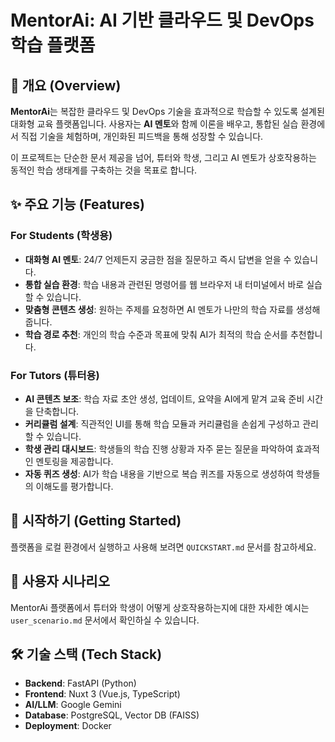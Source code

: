 # MentorAi: AI 기반 클라우드 및 DevOps 학습 플랫폼

## 📖 개요 (Overview)

**MentorAi**는 복잡한 클라우드 및 DevOps 기술을 효과적으로 학습할 수 있도록 설계된 대화형 교육 플랫폼입니다. 사용자는 **AI 멘토**와 함께 이론을 배우고, 통합된 실습 환경에서 직접 기술을 체험하며, 개인화된 피드백을 통해 성장할 수 있습니다.

이 프로젝트는 단순한 문서 제공을 넘어, 튜터와 학생, 그리고 AI 멘토가 상호작용하는 동적인 학습 생태계를 구축하는 것을 목표로 합니다.

## ✨ 주요 기능 (Features)

### For Students (학생용)
- **대화형 AI 멘토**: 24/7 언제든지 궁금한 점을 질문하고 즉시 답변을 얻을 수 있습니다.
- **통합 실습 환경**: 학습 내용과 관련된 명령어를 웹 브라우저 내 터미널에서 바로 실습할 수 있습니다.
- **맞춤형 콘텐츠 생성**: 원하는 주제를 요청하면 AI 멘토가 나만의 학습 자료를 생성해 줍니다.
- **학습 경로 추천**: 개인의 학습 수준과 목표에 맞춰 AI가 최적의 학습 순서를 추천합니다.

### For Tutors (튜터용)
- **AI 콘텐츠 보조**: 학습 자료 초안 생성, 업데이트, 요약을 AI에게 맡겨 교육 준비 시간을 단축합니다.
- **커리큘럼 설계**: 직관적인 UI를 통해 학습 모듈과 커리큘럼을 손쉽게 구성하고 관리할 수 있습니다.
- **학생 관리 대시보드**: 학생들의 학습 진행 상황과 자주 묻는 질문을 파악하여 효과적인 멘토링을 제공합니다.
- **자동 퀴즈 생성**: AI가 학습 내용을 기반으로 복습 퀴즈를 자동으로 생성하여 학생들의 이해도를 평가합니다.

## 🚀 시작하기 (Getting Started)

플랫폼을 로컬 환경에서 실행하고 사용해 보려면 `QUICKSTART.md` 문서를 참고하세요.

## 📄 사용자 시나리오

MentorAi 플랫폼에서 튜터와 학생이 어떻게 상호작용하는지에 대한 자세한 예시는 `user_scenario.md` 문서에서 확인하실 수 있습니다.

## 🛠️ 기술 스택 (Tech Stack)

- **Backend**: FastAPI (Python)
- **Frontend**: Nuxt 3 (Vue.js, TypeScript)
- **AI/LLM**: Google Gemini
- **Database**: PostgreSQL, Vector DB (FAISS)
- **Deployment**: Docker